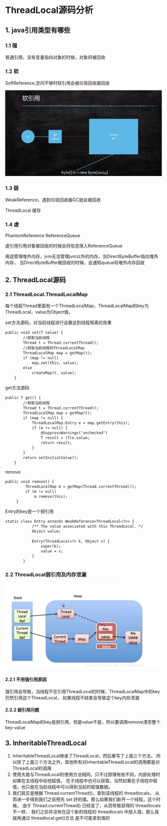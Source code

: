 # ThreadLocal源码分析

## 1. java引用类型有哪些

### 1.1 强

普通引用，没有变量指向对象的时候，对象将被回收

### 1.2 软

SoftReference,空间不够时软引用会被垃圾回收器回收

![avatar](pics/软引用.png)

### 1.3 弱

WeakReference，遇到垃圾回收器GC就会被回收

ThreadLocal 缓存

### 1.4 虚

PhantomReference ReferenceQueue

虚引用引用对象被回收的时候会将信息填入ReferenceQueue

用途管理堆外内存，jvm无法管理jvm以外的内存，当DirectByteBuffer指向堆外内存，
当DirectByteBuffer被回收的时候，会通知queue将堆外内存回收

## 2. ThreadLocal源码

###  2.1 ThreadLocal.ThreadLocalMap

每个线程Thread里面有一个ThreadLocalMap，ThreadLocalMap的key为ThreadLocal，value为Object值，

set方法源码，对当前线程进行设置达到线程隔离的效果
```java_holder_method_tree
public void set(T value) {
        //获取当前线程
        Thread t = Thread.currentThread();
        //获取当前线程的ThreadLocalMap
        ThreadLocalMap map = getMap(t);
        if (map != null)
            map.set(this, value);
        else
            createMap(t, value);
    }
```

get方法源码
```java_holder_method_tree
public T get() {
        //获取当前线程
        Thread t = Thread.currentThread();
        ThreadLocalMap map = getMap(t);
        if (map != null) {
            ThreadLocalMap.Entry e = map.getEntry(this);
            if (e != null) {
                @SuppressWarnings("unchecked")
                T result = (T)e.value;
                return result;
            }
        }
        return setInitialValue();
    }
```

remove
```java_holder_method_tree
public void remove() {
         ThreadLocalMap m = getMap(Thread.currentThread());
         if (m != null)
             m.remove(this);
     }
```

Entry的key是一个弱引用
```java_holder_method_tree
static class Entry extends WeakReference<ThreadLocal<?>> {
            /** The value associated with this ThreadLocal. */
            Object value;

            Entry(ThreadLocal<?> k, Object v) {
                super(k);
                value = v;
            }
        }
```

### 2.2 ThreadLocal弱引用及内存泄漏

![avatar](pics/threadLocal引用.png)

#### 2.2.1 不用强引用原因

强引用会导致，当线程不在引用ThreadLocal的时候，ThreadLocalMap中的key仍然引用这个ThreadLocal，
如果线程不结束会导致这个key内存泄漏

#### 2.2.2 弱引用问题

ThreadLocalMap的key是弱引用，但是value不是，所以要调用remove清空整个key-value

## 3. InheritableThreadLocal

1. InheritableThreadLocal继承了ThreadLocal，然后重写了上面三个方法，
所以除了上面三个方法之外，其他所有对InheritableThreadLocal的调用都是对ThreadLocal的调用
2. 使用大致与ThreadLocal的使用方法相同，只不过原理有些不同，内部处理时如果在主线程中给他赋值，
在子线程中也可以获取，当然如果在子线程中赋值，也只是在当前线程中可以得到当前的赋值数据。
3. 我们其实是根据 Thread.currentThread()，拿到该线程的 threadlocals，
从而进一步得到我们之前预先 set 好的值。那么如果我们新开一个线程，这个时候，
由于 Thread.currentThread() 已经变了，从而导致获得的 threadlocals 不一样，
我们之前并没有在这个新的线程的 threadlocals 中放入值，那么我就再通过 threadlocal.get()方法 是不可能拿到值的